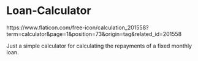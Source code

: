 # Loan-Calculator

<div id="header" align="left">
https://www.flaticon.com/free-icon/calculation_201558?term=calculator&page=1&position=73&origin=tag&related_id=201558
</div>

Just a simple calculator for calculating the repayments of a fixed monthly loan.
